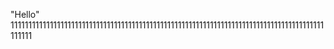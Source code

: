 "Hello" 
1111111111111111111111111111111111111111111111111111111111111111111111111111111111111111111111